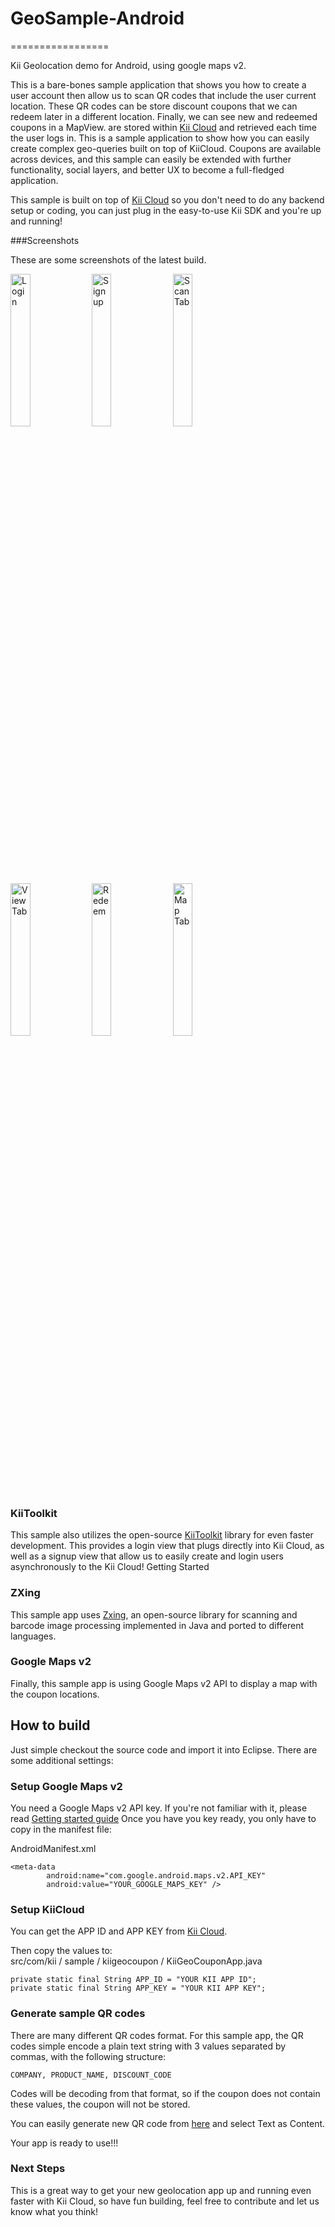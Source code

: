 # GeoSample-Android
=================

Kii Geolocation demo for Android, using google maps v2.

This is a bare-bones sample application that shows you how to create a user account then allow us to scan QR codes that include the user current location. These QR codes can be store discount coupons that we can redeem later in a different location. Finally, we can see new and redeemed coupons in a MapView.  are stored within [Kii Cloud](http://developer.kii.com) and retrieved each time the user logs in. This is a sample application to show how you can easily create complex geo-queries built on top of KiiCloud. Coupons are available across devices, and this sample can easily be extended with further functionality, social layers, and better UX to become a full-fledged application.

This sample is built on top of [Kii Cloud](http://developer.kii.com) so you don't need to do any backend setup or coding, you can just plug in the easy-to-use Kii SDK and you're up and running!

###Screenshots

These are some screenshots of the latest build.

<img src="https://raw.github.com/KiiPlatform/KiiGeoCoupon/develop/screenshots/login.png" alt="Login" width="25%"/>
<img src="https://raw.github.com/KiiPlatform/KiiGeoCoupon/develop/screenshots/signup.png" alt="Sign up" width="25%"/>
<img src="https://raw.github.com/KiiPlatform/KiiGeoCoupon/develop/screenshots/scan.png" alt="Scan Tab" width="25%"/>
<img src="https://raw.github.com/KiiPlatform/KiiGeoCoupon/develop/screenshots/view.png" alt="View Tab" width="25%"/>
<img src="https://raw.github.com/KiiPlatform/KiiGeoCoupon/develop/screenshots/redeem.png" alt="Redeem" width="25%"/>
<img src="https://raw.github.com/KiiPlatform/KiiGeoCoupon/develop/screenshots/map.png" alt="Map Tab" width="25%"/>


### KiiToolkit

 
This sample also utilizes the open-source [KiiToolkit](https://github.com/KiiPlatform/KiiToolkit-Android) library for even faster development. This provides a login view that plugs directly into Kii Cloud, as well as a signup view that allow us to easily create and login users asynchronously to the Kii Cloud!
Getting Started

### ZXing

This sample app uses [Zxing](http://code.google.com/p/zxing/), an open-source library for scanning and barcode image processing implemented in Java and ported to different languages.

### Google Maps v2

Finally, this sample app is using Google Maps v2 API to display a map with the coupon locations.


## How to build

Just simple checkout the source code and import it into Eclipse. There are some additional settings:

### Setup Google Maps v2

You need a Google Maps v2 API key. If you're not familiar with it, please read [Getting started guide](https://developers.google.com/maps/documentation/android/start)
Once you have you key ready, you only have to copy in the manifest file:

AndroidManifest.xml

	<meta-data
            android:name="com.google.android.maps.v2.API_KEY"
            android:value="YOUR_GOOGLE_MAPS_KEY" />
            
### Setup KiiCloud

You can get the APP ID and APP KEY from [Kii Cloud](http://developer.kii.com).

Then copy the values to:           
src/com/kii / sample / kiigeocoupon / KiiGeoCouponApp.java


	private static final String APP_ID = "YOUR KII APP ID";
	private static final String APP_KEY = "YOUR KII APP KEY";
	
### Generate sample QR codes

There are many different QR codes format. For this sample app, the QR codes simple encode a plain text string with 3 values separated by commas, with the following structure:

	COMPANY, PRODUCT_NAME, DISCOUNT_CODE

Codes will be decoding from that format, so if the coupon does not contain these values, the coupon will not be stored.

You can easily generate new QR code from [here](http://zxing.appspot.com/generator) and select Text as Content.

	
Your app is ready to use!!!

### Next Steps

This is a great way to get your new geolocation app up and running even faster with Kii Cloud, so have fun building, feel free to contribute and let us know what you think!